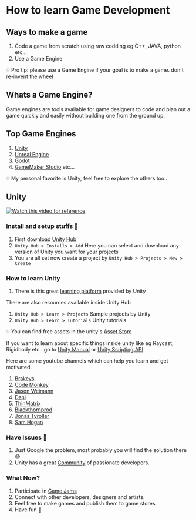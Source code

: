
# How to learn Game Development

## Ways to make a game
1. Code a game from scratch using raw codding eg C++, JAVA, python etc...
2. Use a Game Engine

:bulb: Pro tip: please use a Game Engine if your goal is to make a game. don't re-invent the wheel

## Whats a Game Engine? 
Game engines are tools available for game designers to code and plan out a game quickly and easily without building one from the ground up.

## Top Game Engines
1. [Unity](https://unity.com/)
2. [Unreal Engine](https://www.unrealengine.com/en-US/)
3. [Godot](https://godotengine.org/)
4. [GameMaker Studio](https://www.yoyogames.com/en/gamemaker) etc...

💡 My personal favorite is Unity, feel free to explore the others too..

## Unity 
[![Watch this video for reference](https://github.com/kamaljohnson/TinkerHub-Learning-Paths/blob/main/learning/Game%20Development/resources/unity-tumbnail.jpg)](https://www.youtube.com/watch?v=na7EMenl2lY)

### Install and setup stuffs 🚧
1. First download [Unity Hub](https://unity3d.com/get-unity/download)
2. `Unity Hub > Installs > Add` Here you can select and download any version of Unity you want for your projects
3. You are all set now create a project by `Unity Hub > Projects > New > Create`

### How to learn Unity
1. There is this great [learning platform](https://unity.com/learn) provided by Unity

There are also resources available inside Unity Hub
1. `Unity Hub > Learn > Projects` Sample projects by Unity
2. `Unity Hub > Learn > Tutorials` Unity tutorials

💡 You can find free assets in the unity's [Asset Store](https://assetstore.unity.com/)

If you want to learn about specific things inside unity like eg Raycast, Rigidbody etc.. go to [Unity Manual](https://docs.unity3d.com/Manual/index.html) or [Unity Scripting API](https://docs.unity3d.com/ScriptReference/index.html)

Here are some youtube channels which can help you learn and get motivated.
1. [Brakeys](https://www.youtube.com/user/Brackeys)
2. [Code Monkey](https://www.youtube.com/channel/UCFK6NCbuCIVzA6Yj1G_ZqCg)
3. [Jason Weimann](https://www.youtube.com/channel/UCX_b3NNQN5bzExm-22-NVVg)
4. [Dani](https://www.youtube.com/channel/UCIabPXjvT5BVTxRDPCBBOOQ)
5. [ThinMatrix](https://www.youtube.com/user/ThinMatrix)
6. [Blackthornprod](https://www.youtube.com/channel/UC9Z1XWw1kmnvOOFsj6Bzy2g)
7. [Jonas Tyroller](https://www.youtube.com/channel/UC_p_9arduPuxM8DHTGIuSOg)
8. [Sam Hogan](https://www.youtube.com/channel/UCORkUj9eaM2aDJM1VYyDDTA)

### Have Issues 🛑

1. Just Google the problem, most probably you will find the solution there 😅
2. Unity has a great [Community](https://unity.com/community) of passionate developers.

### What Now?

1. Participate in [Game Jams](https://itch.io/jams)
2. Connect with other developers, designers and artists.
3. Feel free to make games and publish them to game stores
4. Have fun 🥳
